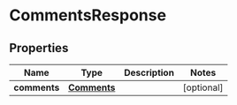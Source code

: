 
# CommentsResponse

## Properties
Name | Type | Description | Notes
------------ | ------------- | ------------- | -------------
**comments** | [**Comments**](Comments.md) |  |  [optional]



